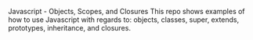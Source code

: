 Javascript - Objects, Scopes, and Closures
This repo shows examples of how to use Javascript with regards to: objects, classes, super, extends, prototypes, inheritance, and closures.
